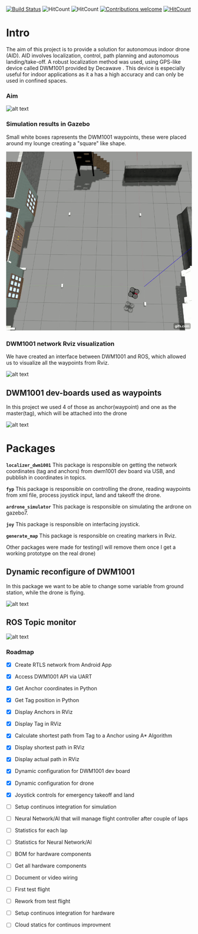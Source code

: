 [![Build Status](http://http://90.198.211.77:8080/buildStatus/icon?job=testing)](http://94.2.115.49:8080/job/testing/)
![HitCount](https://img.shields.io/badge/ROS%20version-kinetic-blue.svg)
![HitCount](https://img.shields.io/badge/Supported%20OS-Ubuntu%2016.04-orange.svg)
[![Contributions welcome](https://img.shields.io/badge/contributions-welcome-brightgreen.svg?style=flat)](https://github.com/dwyl/esta/issues)
[![HitCount](http://hits.dwyl.io/20chix/https://github.com/20chix/FYP_Autonomus_Drone_DWM1001.svg)](http://hits.dwyl.io/20chix/https://github.com/20chix/FYP_Autonomus_Drone_DWM1001)

# Intro

The aim of this project is to provide a solution for autonomous indoor drone (AID). AID involves localization, control, path planning and autonomous landing/take-off. A robust localization method was used, using GPS-like device called DWM1001 provided by Decawave . This device is especially useful for indoor applications as it a has a high accuracy and can only be used in confined spaces.

### Aim

![alt text](https://github.com/20chix/FYP_Autonomus_Drone_DWM1001/blob/master/resources/FYP_Diagram.png?raw=true)


### Simulation results in Gazebo
Small white boxes rapresents the DWM1001 waypoints, these were placed around my lounge creating a "square" like shape.


![alt text](https://github.com/20chix/Autonomus_Indoor_Drone/blob/master/resources/8_60Angleaccuracy20anglegain.gif)


### DWM1001 network Rviz visualization
We have created an interface between DWM1001 and ROS, which allowed us to visualize all the waypoints from Rviz.

![alt text](https://github.com/20chix/FYP_Autonomus_Drone_DWM1001/blob/master/resources/DWMNetwor_with_description.png?raw=true)

## DWM1001 dev-boards used as waypoints
In this project we used 4 of those as anchor(waypoint) and one as the master(tag), which will be attached into the drone 

![alt text](https://github.com/20chix/FYP_Autonomus_Drone_DWM1001/blob/master/resources/decawave-dwm1001-dev-large.jpg?raw=true)

# Packages
**`localizer_dwm1001`** This package is responsible on getting the network coordinates (tag and anchors) from dwm1001 dev board via USB, and pubblish in coordinates in topics.

**`fyp`** This package is responsible on controlling the drone, reading waypoints from xml file, process joystick input, land and takeoff the drone.

**`ardrone_simulator`** This package is responsible on simulating the ardrone on gazebo7.

**`joy`** This package is responsible on interfacing joystick.

**`generate_map`** This package is responsible on creating markers in Rviz.


Other packages were made for testing(I will remove them once I get a working prototype on the real drone)


## Dynamic reconfigure of DWM1001
In this package we want to be able to change some variable from ground station, while the drone is flying.

![alt text](https://github.com/20chix/FYP_Autonomus_Drone_DWM1001/blob/master/resources/dynamic_config.png?raw=true)



## ROS Topic monitor
![alt text](https://github.com/20chix/FYP_Autonomus_Drone_DWM1001/blob/master/resources/Screenshot%20from%202018-10-07%2014-02-37.png?raw=true)




### Roadmap
- [x] Create RTLS network from Android App
- [x] Access DWM1001 API via UART
- [x] Get Anchor coordinates in Python
- [x] Get Tag position in Python
- [x] Display Anchors in RViz
- [x] Display Tag in RViz
- [x] Calculate shortest path from Tag to a Anchor using A* Algorithm
- [x] Display shortest path in RViz
- [x] Display actual path in RViz
- [x] Dynamic configuration for DWM1001 dev board
- [x] Dynamic configuration for drone
- [x] Joystick controls for emergency takeoff and land
- [ ] Setup continuos integration for simulation
- [ ] Neural Network/AI that will manage flight controller after couple of laps
- [ ] Statistics for each lap
- [ ] Statistics for Neural Network/AI
- [ ] BOM for hardware components
- [ ] Get all hardware components
- [ ] Document or video wiring 
- [ ] First test flight
- [ ] Rework from test flight
- [ ] Setup continuos integration for hardware
- [ ] Cloud statics for continuos improvment





